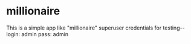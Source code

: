 # millionaire
This is a simple app like "millionaire"
superuser credentials for testing--
login: admin
pass: admin
